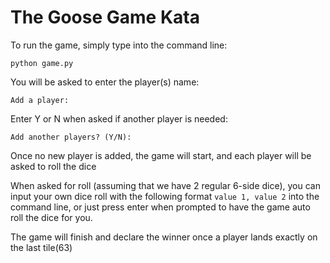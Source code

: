 # The Goose Game Kata

To run the game, simply type into the command line:
```shell
python game.py
```

You will be asked to enter the player(s) name:
```shell
Add a player:
```

Enter Y or N when asked if another player is needed: 
```shell
Add another players? (Y/N):
```

Once no new player is added, the game will start, and each player will be asked to
roll the dice

When asked for roll (assuming that we have 2 regular 6-side dice), you can input
your own dice roll with the following format ```value 1, value 2``` into the
command line, or just press enter when prompted to have the game auto roll the dice
for you.

The game will finish and declare the winner once a player lands exactly on the last tile(63)